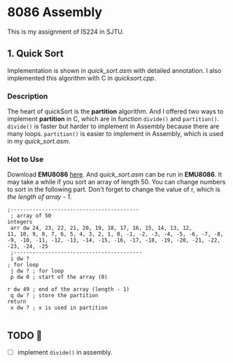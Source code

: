 # 8086 Assembly 
This is my assignment of IS224 in SJTU.

## 1. Quick Sort
Implementation is shown in *quick_sort.asm* with detailed annotation.
I also implemented this algorithm with C in *quicksort.cpp*.

### Description
The heart of quickSort is the **partition** algorithm. And I offered two ways to implement **partition** in C, which are in function <code>divide()</code> and <code>partition()</code>. <code>divide()</code> is faster but harder to implement in Assembly because there are many loops. <code>partition()</code> is easier to implement in Assembly, which is used in my *quick_sort.asm*.

### Hot to Use
Download **EMU8086** [here](https://emu8086-microprocessor-emulator.en.softonic.com/). And *quick_sort.asm* can be run in **EMU8086**. It may take a while if you sort an array of length 50. You can change numbers to sort in the following part. Don't forget to change the value of r, which is *the length of array - 1*.

<code>;-----------------------------------------<br>
; array of 50 integers<br>
arr dw 24, 23, 22, 21, 20, 19, 18, 17, 16, 15, 14, 13, 12, 11, 10, 9, 8, 7, 6, 5, 4, 3, 2, 1, 0, -1, -2, -3, -4, -5, -6, -7, -8, -9, -10, -11, -12, -13, -14, -15, -16, -17, -18, -19, -20, -21, -22, -23, -24, -25<br>
;-----------------------------------------<br>
i   dw  ?                           ; for loop<br>
j   dw  ?                           ; for loop<br>
p   dw  0                           ; start of the array (0)<br>
r   dw  49                          ; end of the array (length - 1)<br>
q   dw  ?                           ; store the partition return<br>
x   dw  ?                           ; x is used in partition<br>
</code>


## TODO :triangular_flag_on_post:
* [ ] implement <code>divide()</code> in assembly.





